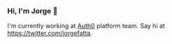 ### Hi, I'm Jorge 👋

I'm currently working at [Auth0](https://auth0.com/) platform team. 
Say hi at https://twitter.com/jorgefatta.
